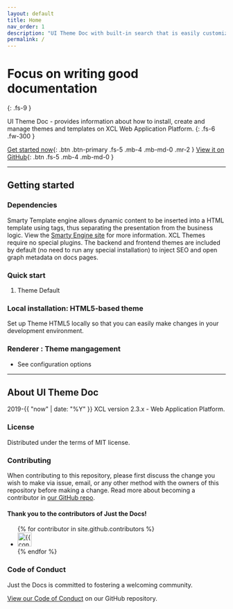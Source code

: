 ```yaml
---
layout: default
title: Home
nav_order: 1
description: "UI Theme Doc with built-in search that is easily customizable and hosted on GitHub Pages."
permalink: /
---
```


# Focus on writing good documentation
{: .fs-9 }

UI Theme Doc -  provides information about how to install, create and manage themes and templates on XCL Web Application Platform.
{: .fs-6 .fw-300 }

[Get started now](#getting-started){: .btn .btn-primary .fs-5 .mb-4 .mb-md-0 .mr-2 } [View it on GitHub](https://github.com/gigamaster/ui-theme-doc){: .btn .fs-5 .mb-4 .mb-md-0 }

---

## Getting started

### Dependencies

Smarty Template engine allows dynamic content to be inserted into a HTML template using tags, thus separating the presentation from the business logic. View the [Smarty Engine site](https://www.smarty.net/) for more information. XCL Themes require no special plugins. The backend and frontend themes are included by default (no need to run any special installation) to inject SEO and open graph metadata on docs pages.

### Quick start

1. Theme Default 
  
  
### Local installation: HTML5-based theme

Set up Theme HTML5 locally so that you can easily make changes in your development environment.

### Renderer : Theme mangagement

- See configuration options
---

## About UI Theme Doc

2019-{{ "now" | date: "%Y" }} XCL version 2.3.x - Web Application Platform.

### License

Distributed under the terms of MIT license.

### Contributing

When contributing to this repository, please first discuss the change you wish to make via issue,
email, or any other method with the owners of this repository before making a change. Read more about becoming a contributor in [our GitHub repo](https://github.com/gigamaster/ui-theme-doc#contributing).

#### Thank you to the contributors of Just the Docs!

<ul class="list-style-none">
{% for contributor in site.github.contributors %}
  <li class="d-inline-block mr-1">
     <a href="{{ contributor.html_url }}"><img src="{{ contributor.avatar_url }}" width="32" height="32" alt="{{ contributor.login }}"/></a>
  </li>
{% endfor %}
</ul>

### Code of Conduct

Just the Docs is committed to fostering a welcoming community.

[View our Code of Conduct](https://github.com/gigamaster/ui-theme-doc/blob/main/CODE_OF_CONDUCT.md) on our GitHub repository.
